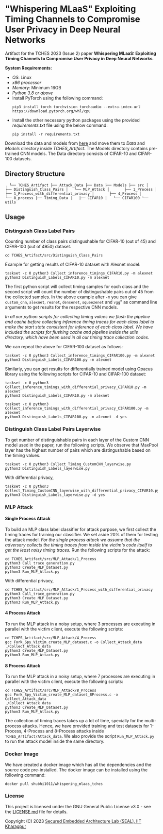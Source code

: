 # "Whispering MLaaS" Exploiting Timing Channels to Compromise User Privacy in Deep Neural Networks
Artifact for the TCHES 2023 (Issue 2) paper **Whispering MLaaS: Exploiting Timing Channels to Compromise User Privacy in Deep Neural Networks**.

**System Requirements:**

- *OS*: Linux
- *x86 processor*
- *Memory*: Minimum 16GB
- *Python 3.8 or above*
- Install PyTorch using the following command:
  ```
  pip3 install torch torchvision torchaudio --extra-index-url https://download.pytorch.org/whl/cpu
  ```
- Install the other necessary python packages using the provided *requirements.txt* file using the below command:
  ```
  pip install -r requirements.txt
  ```

Download the data and models from [here](https://drive.google.com/drive/folders/1LOzsXqyVSHymXbVUeRejMJE6EpwIpKPL?usp=share_link) and move them to *Data* and *Models* directory inside *TCHES_Artifact*. The Models directory contains pre-trained CNN models. The Data directory consists of CIFAR-10 and CIFAR-100 datasets.

## Directory Structure
``
.
└── TCHES_Artifact
    ├── Attack_Data
    ├── Data
    ├── Models
    ├── src
    │   ├── Distinguish_Class_Pairs
    │   └── MLP_Attack
    │       ├── 1_Process
    │       ├── 1_Process_with_differential_privacy
    │       ├── 4_Process
    │       └── 8_process
    ├── Timing_Data
    │   ├── CIFAR10
    │   └── CIFAR100
    └── utils
``

## Usage

### Distinguish Class Label Pairs

Counting number of class pairs distingushable for CIFAR-10 (out of 45) and CIFAR-100 (out of 4950) dataset.

```
cd TCHES_Artifact/src/Distinguish_Class_Pairs
```
Example for getting results of CIFAR-10 dataset with Alexnet model:
```
taskset -c 0 python3 Collect_inference_timings_CIFAR10.py -m alexnet
python3 Distinguish_Labels_CIFAR10.py -m alexnet
```
The first python script will collect timing samples for each class and the second script will count the number of distingushable pairs out of 45 from the collected samples. In the above example after ``-m`` you can give ``custom_cnn``, ``alexnet``, ``resnet``, ``densenet``, ``squeezenet`` and ``vgg``" as command line arguments to get results for the respective CNN models. 

*In all our python scripts for collecting timing values we flush the pipeline and cache before collecting inference timing traces for each class label to make the start state consistent for inference of each class label. We have included the scripts for flushing cache and pipeline inside the utils directory, which have been used in all our timing trace collection codes.*

We can repeat the above for CIFAR-100 dataset as follows:
```
taskset -c 0 python3 Collect_inference_timings_CIFAR100.py -m alexnet
python3 Distinguish_Labels_CIFAR100.py -m alexnet
```
Similarly, you can get results for differentially trained model using Opacus library using the following scripts for CIFAR-10 and CIFAR-100 dataset:

```
taskset -c 0 python3 Collect_inference_timings_with_differential_privacy_CIFAR10.py -m alexnet
python3 Distinguish_Labels_CIFAR10.py -m alexnet
```
```
taskset -c 0 python3 Collect_inference_timings_with_differential_privacy_CIFAR100.py -m alexnet
python3 Distinguish_Labels_CIFAR100.py -m alexnet -d yes
```

### Distinguish Class Label Pairs Layerwise

To get number of distinguishable pairs in each layer of the Custom CNN model used in the paper, run the following scripts. We observe that MaxPool layer has the highest number of pairs which are distingushable based on the timing values.
```
taskset -c 0 python3 Collect_Timing_CustomCNN_layerwise.py
python3 Distinguish_Labels_layerwise.py
```
With differential privacy,
```
taskset -c 0 python3 Collect_Timing_CustomCNN_layerwise_with_differential_privacy_CIFAR10.py
python3 Distinguish_Labels_layerwise.py -d yes
```

### MLP Attack

#### Single Process Attack
To build an MLP class label classifier for attack purpose, we first collect the timing traces for training our classifier. We set aside 20% of them for testing the attack model. *For the single process attack we assume that the adversary collects the timing traces from inside the victim's code itself to get the least noisy timing traces.* Run the following scripts for the attack:

```
cd TCHES_Artifact/src/MLP_Attack/1_Process
python3 Call_trace_generation.py
python3 Create_MLP_Dataset.py
python3 Run_MLP_Attack.py
```
With differential privacy,
```
cd TCHES_Artifact/src/MLP_Attack/1_Process_with_differential_privacy
python3 Call_trace_generation.py
python3 Create_MLP_Dataset.py
python3 Run_MLP_Attack.py
```

#### 4 Process Attack
To run the MLP attack in a noisy setup, where 3 processes are executing in parallel with the victim client, execute the following scripts:
```
cd TCHES_Artifact/src/MLP_Attack/4_Process
gcc Fork_Spy_Victim_create_MLP_dataset.c -o Collect_Attack_data
./Collect_Attack_data
python3 Create_MLP_Dataset.py
python3 Run_MLP_Attack.py
```

#### 8 Process Attack
To run the MLP attack in a noisy setup, where 7 processes are executing in parallel with the victim client, execute the following scripts:
```
cd TCHES_Artifact/src/MLP_Attack/8_Process
gcc Fork_Spy_Victim_create_MLP_dataset_8Process.c -o Collect_Attack_data
./Collect_Attack_data
python3 Create_MLP_Dataset.py
python3 Run_MLP_Attack.py
```

The collection of timing traces takes up a lot of time, specially for the multi-process attacks. Hence, we have provided training and test datasets for 1-Process, 4-Process and 8-Process attacks inside ``TCHES_Artifact/Attack_data``. We also provide the script ``Run_MLP_Attack.py`` to run the attack model inside the same directory.

### Docker Image
We have created a docker image which has all the dependencies and the source code pre-installed. The docker image can be installed using the following command:

```docker pull shubhi1011/whispering_mlaas_tches```

### License
This project is licensed under the GNU General Public License v3.0 - see the [LICENSE.md](LICENSE.md) file for details.

Copyright (C) 2023 [Secured Embedded Architecture Lab (SEAL), IIT Kharagpur](https://cse.iitkgp.ac.in/resgrp/seal/)
